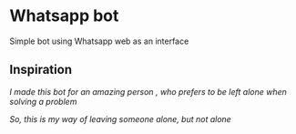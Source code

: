 # Whatsapp bot

Simple bot using Whatsapp web as an interface

## Inspiration

_I made this bot for an amazing person , who prefers to be left alone when solving a problem_

_So, this is my way of leaving someone alone, but not *alone*_
